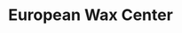 ---
title: "European Wax Center"
url: /aurora/european-wax-center-east-smoky-hill-road/
shop: beauty
---